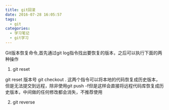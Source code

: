 ```yaml
---
title: git回滚
date: 2016-07-28 16:05:57
tags: 
  - git
categories:
  - 学习笔记
  - git学习
---
```

Git版本恢复命令,首先通过git log指令找出要恢复的版本，之后可以执行下面的两种操作

1. git reset

git reset 版本号 
git checkout .
这两个指令可以将本地的代码恢复成历史版本，但是无法提交到远程，除非使用git push -f但是这样会直接将远程代码库恢复成历史版本，中间做的任何修改都会消失，不推荐使用

2. git reverse



